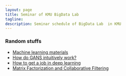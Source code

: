 ```yaml
---
layout: page
title: Seminar of KMU BigData Lab
tagline:  
description: Seminar schedule of BigData Lab  in KMU
---
```

### Random stuffs

* [Machine learning materials](https://github.com/off99555/machine-learning-curriculum)
* [How do GANS intuitively work?](https://hackernoon.com/how-do-gans-intuitively-work-2dda07f247a1#.7v46emcq0)
* [How to get a job in deep learning](http://blog.deepgram.com/how-to-get-a-job-in-deep-learning/)
* [Matrix Factorization and Collaborative Filtering](http://acsweb.ucsd.edu/~dklim/mf_presentation.pdf)
